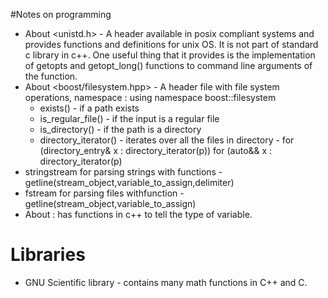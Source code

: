 #Notes on programming


- About <unistd.h> - A header available in posix compliant systems and provides functions and definitions for unix OS. It is not part of standard c library in c++. One useful thing that it provides is the implementation of getopts and getopt_long() functions to command line arguments of the function.
- About <boost/filesystem.hpp> - A header file with file system operations, namespace : using namespace boost::filesystem
	* exists() - if a path exists
	* is_regular_file() - if the input is a regular file 
	* is_directory() - if the path is a directory
	* directory_iterator() - iterates over all the files in directory - 
			for (directory_entry& x : directory_iterator(p))
			for (auto&& x : directory_iterator(p)
- stringstream for parsing strings with functions - getline(stream_object,variable_to_assign,delimiter)
- fstream for parsing files withfunction - getline(stream_object,variable_to_assign)
- About <typeinfo>: has functions in c++ to tell the type of variable.

# Libraries
- GNU Scientific library - contains many math functions in C++ and C. 
